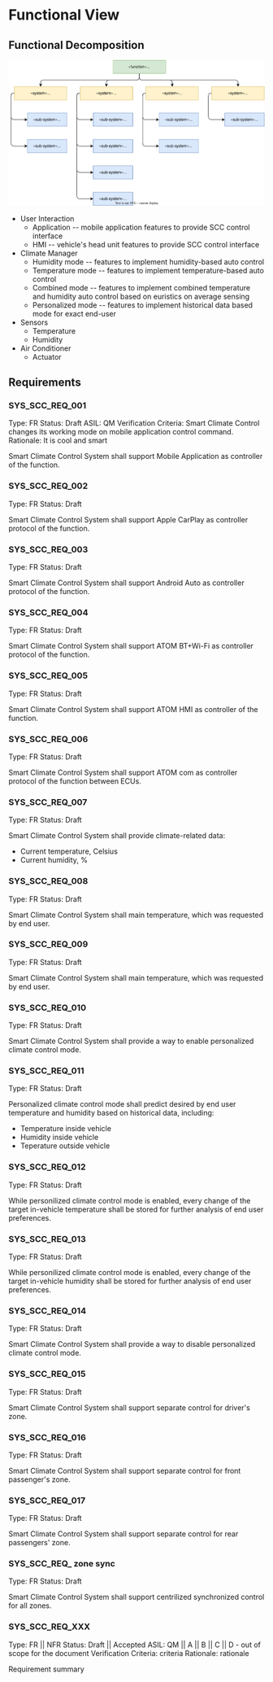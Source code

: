 # Functional View

## Functional Decomposition

![Functional Decomposition](../uml/03_1_functional_decomposition.svg)

- User Interaction
    - Application -- mobile application features to provide SCC control interface
    - HMI -- vehicle's head unit features to provide SCC control interface
- Climate Manager
    - Humidity mode -- features to implement humidity-based auto control
    - Temperature mode -- features to implement temperature-based auto control
    - Combined mode -- features to implement combined temperature and humidity auto control based on euristics on average sensing
    - Personalized mode -- features to implement historical data based mode for exact end-user
- Sensors
    - Temperature
    - Humidity
- Air Conditioner
    - Actuator

## Requirements

### SYS_SCC_REQ_001
Type: FR
Status: Draft
ASIL: QM
Verification Criteria: Smart Climate Control changes its working mode on mobile application control command.
Rationale: It is cool and smart

Smart Climate Control System shall support Mobile Application as controller of the function.

### SYS_SCC_REQ_002
Type: FR
Status: Draft

Smart Climate Control System shall support Apple CarPlay as controller protocol of the function.

### SYS_SCC_REQ_003
Type: FR
Status: Draft

Smart Climate Control System shall support Android Auto as controller protocol of the function.

### SYS_SCC_REQ_004
Type: FR
Status: Draft

Smart Climate Control System shall support ATOM BT+Wi-Fi as controller protocol of the function.

### SYS_SCC_REQ_005
Type: FR
Status: Draft

Smart Climate Control System shall support ATOM HMI as controller of the function.

### SYS_SCC_REQ_006
Type: FR
Status: Draft

Smart Climate Control System shall support ATOM com as controller protocol of the function between ECUs.

### SYS_SCC_REQ_007
Type: FR
Status: Draft

Smart Climate Control System shall provide climate-related data:
- Current temperature, Celsius
- Current humidity, %

### SYS_SCC_REQ_008
Type: FR
Status: Draft

Smart Climate Control System shall main temperature, which was requested by end user.

### SYS_SCC_REQ_009
Type: FR
Status: Draft

Smart Climate Control System shall main temperature, which was requested by end user.

### SYS_SCC_REQ_010
Type: FR
Status: Draft

Smart Climate Control System shall provide a way to enable personalized climate control mode.

### SYS_SCC_REQ_011
Type: FR
Status: Draft

Personalized climate control mode shall predict desired by end user temperature and humidity based on historical data, including:
- Temperature inside vehicle
- Humidity inside vehicle
- Teperature outside vehicle


### SYS_SCC_REQ_012
Type: FR
Status: Draft

While personilized climate control mode is enabled, every change of the target in-vehicle temperature shall be stored for further analysis of end user preferences.

### SYS_SCC_REQ_013
Type: FR
Status: Draft

While personilized climate control mode is enabled, every change of the target in-vehicle humidity shall be stored for further analysis of end user preferences.

### SYS_SCC_REQ_014
Type: FR
Status: Draft

Smart Climate Control System shall provide a way to disable personalized climate control mode.

### SYS_SCC_REQ_015
Type: FR
Status: Draft

Smart Climate Control System shall support separate control for driver's zone.

### SYS_SCC_REQ_016
Type: FR
Status: Draft

Smart Climate Control System shall support separate control for front passenger's zone.

### SYS_SCC_REQ_017
Type: FR
Status: Draft

Smart Climate Control System shall support separate control for rear passengers' zone.

### SYS_SCC_REQ_ zone sync
Type: FR
Status: Draft

Smart Climate Control System shall support centrilized synchronized control for all zones.

### SYS_SCC_REQ_XXX
Type: FR || NFR
Status: Draft || Accepted
ASIL: QM || A || B || C || D - out of scope for the document
Verification Criteria: criteria
Rationale: rationale

Requirement summary